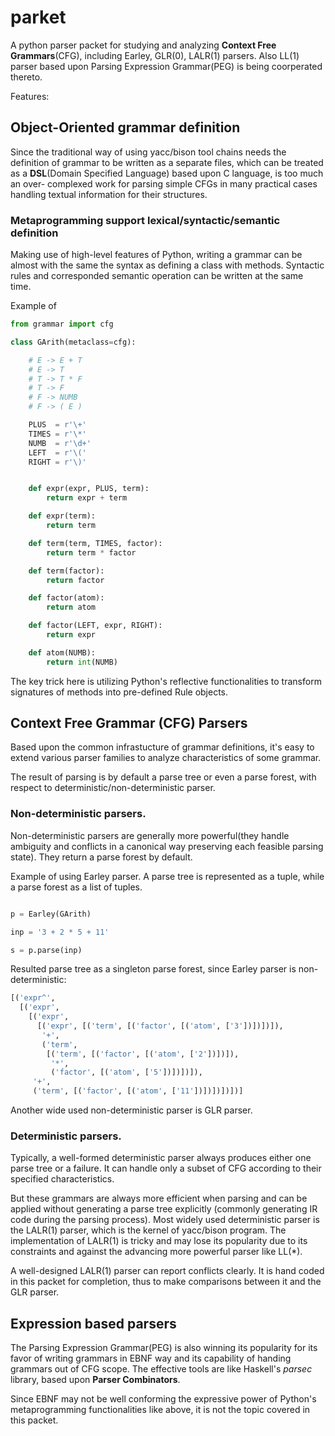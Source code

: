 # parket

A python parser packet for studying and analyzing **Context Free
Grammars**(CFG), including Earley, GLR(0), LALR(1) parsers. Also LL(1) parser
based upon Parsing Expression Grammar(PEG) is being coorperated thereto.

Features:

## Object-Oriented grammar definition

Since the traditional way of using yacc/bison tool chains needs the definition
of grammar to be written as a separate files, which can be treated as a
**DSL**(Domain Specified Language) based upon C language, is too much an over-
complexed work for parsing simple CFGs in many practical cases handling
textual information for their structures.

### Metaprogramming support lexical/syntactic/semantic definition

Making use of high-level features of Python, writing a grammar can be almost
with the same the syntax as defining a class with methods. Syntactic rules
and corresponded semantic operation can be written at the same time.

Example of
```python
from grammar import cfg

class GArith(metaclass=cfg):

    # E -> E + T
    # E -> T
    # T -> T * F
    # T -> F
    # F -> NUMB
    # F -> ( E )

    PLUS  = r'\+'
    TIMES = r'\*'
    NUMB  = r'\d+'
    LEFT  = r'\('
    RIGHT = r'\)'


    def expr(expr, PLUS, term):
        return expr + term

    def expr(term):
        return term

    def term(term, TIMES, factor):
        return term * factor

    def term(factor):
        return factor

    def factor(atom):
        return atom

    def factor(LEFT, expr, RIGHT):
        return expr

    def atom(NUMB):
        return int(NUMB)

```

The key trick here is utilizing Python's reflective functionalities to
transform signatures of methods into pre-defined Rule objects.


## Context Free Grammar (CFG) Parsers

Based upon the common infrastucture of grammar definitions, it's easy to
extend various parser families to analyze characteristics of some grammar.

The result of parsing is by default a parse tree or even a parse forest,
with respect to deterministic/non-deterministic parser.

### Non-deterministic parsers.

Non-deterministic parsers are generally more powerful(they handle ambiguity
and conflicts in a canonical way preserving each feasible parsing state).
They return a parse forest by default.

Example of using Earley parser. A parse tree is represented as a tuple, while
a parse forest as a list of tuples.

```python from earley import Earley

p = Earley(GArith)

inp = '3 + 2 * 5 + 11'

s = p.parse(inp)
```

Resulted parse tree as a singleton parse forest, since
Earley parser is non-deterministic:

```python
[('expr^',
  [('expr',
    [('expr',
      [('expr', [('term', [('factor', [('atom', ['3'])])])]),
       '+',
       ('term',
        [('term', [('factor', [('atom', ['2'])])]),
         '*',
         ('factor', [('atom', ['5'])])])]),
     '+',
     ('term', [('factor', [('atom', ['11'])])])])])]

```

Another wide used non-deterministic parser is GLR parser.

### Deterministic parsers.

Typically, a well-formed deterministic parser always produces either one parse
tree or a failure. It can handle only a subset of CFG according to their
specified characteristics.

But these grammars are always more efficient when parsing and can be applied
without generating a parse tree explicitly (commonly generating IR code during
the parsing process). Most widely used deterministic parser is the LALR(1)
parser, which is the kernel of yacc/bison program. The implementation of
LALR(1) is tricky and may lose its popularity due to its constraints and against
the advancing more powerful parser like LL(*).

A well-designed LALR(1) parser can report conflicts clearly. It is hand coded
in this packet for completion, thus to make comparisons between it and the GLR
parser.


## Expression based parsers

The Parsing Expression Grammar(PEG) is also winning its popularity for its
favor of writing grammars in EBNF way and its capability of handing grammars
out of CFG scope. The effective tools are like Haskell's *parsec* library,
based upon **Parser Combinators**.

Since EBNF may not be well conforming the expressive power of Python's
metaprogramming functionalities like above, it is not the topic covered in
this packet.

